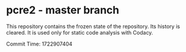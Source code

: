 # pcre2 - master branch

This repository contains the frozen state of the repository.
Its history is cleared. It is used only for static code
analysis with Codacy.

Commit Time: 1722907404